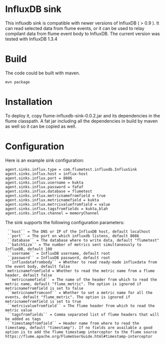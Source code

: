 InfluxDB sink
================

This influxdb sink is compatible with newer versions of InfluxDB ( > 0.9 ).
It can read selected data from flume events, or it can be used to relay compilant data from flume event body to InfluxDB.
The current version was tested with InfluxDB 1.3.4

Build
=======

The code could be built with maven.
```
mvn package
```

Installation
==========

To deploy it, copy flume-influxdb-sink-0.0.2.jar and its dependencies in the flume classpath. A fat jar including all the dependencies in build by maven as well so it can be copied as well.


Configuration
=========

Here is an example sink configuration:

```
agent.sinks.influx.type = com.flumetest.influxdb.InfluxSink
agent.sinks.influx.host = influx-host
agent.sinks.influx.port = 8086
agent.sinks.influx.username = kukta
agent.sinks.influx.password = fafaf
agent.sinks.influx.database = flumetest
agent.sinks.influx.metricnamefromfield = true
agent.sinks.influx.metricnamefield = kukta
agent.sinks.influx.metrcivaluefromfield = value
agent.sinks.influx.tagsfromfields = kukta,blah
agent.sinks.influx.channel = memoryChannel
```
The sink supports the following configuration parameters:
```
 ``host`` = The DNS or IP of the InfluxDB host, default localhost 
 ``port`` = The port on which influxdb listens, default 8086 
 ``database`` = The database where to write data, default "flumetest"    
 ``batchSize`` = The number of metrics sent simultaneously to InfluxDB, default 100 
 ``username`` = InfluxDB username, default root 
 ``password`` = InfluxDB password, default root 
 ``influxdatafrombody`` = Whether to read ready-made influxdata from the event body, default false 
 metricnamefromfield = Whether to read the metric name from a flume header, default false 
 ``metricnamefield`` = The name of the header from which to read the metric name, default "flume_metric". The option is ignored if metricnamefromfield is set to false  
 ``metricnamefromconf`` = Whether to set a metric name for all the events, default "flume_metric". The option is ignored if metricnamefromfield is set to true
 ``metrcivaluefromfield`` = The flume header from which to read the metric value 
 ``tagsfromfields`` = Comma separated list of flume headers that will be added as tags 
 ``timestampfromfield`` = Header name from where to read the timestamp, default "timestamp"). If no fields are available a good option is to add the flume timestamp interceptor to the flume source https://flume.apache.org/FlumeUserGuide.html#timestamp-interceptor 
```
